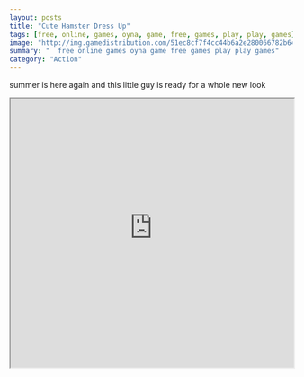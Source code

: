 ```yaml
---
layout: posts
title: "Cute Hamster Dress Up"
tags: [free, online, games, oyna, game, free, games, play, play, games]
image: "http://img.gamedistribution.com/51ec8cf7f4cc44b6a2e280066782b643.jpg"
summary: "  free online games oyna game free games play play games"
category: "Action"
---
```


summer is here again and this little guy is ready for a whole new look

<iframe width="100%" height="480px;" src="http://flash.gamedistribution.com?game=51ec8cf7f4cc44b6a2e280066782b643"></iframe>